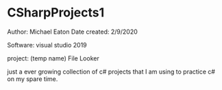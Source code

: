 # CSharpProjects1

Author: Michael Eaton
Date created: 2/9/2020

Software:
visual studio 2019

project: (temp name) File Looker

just a ever growing collection of c# projects that I am using to practice c# on my spare time.

